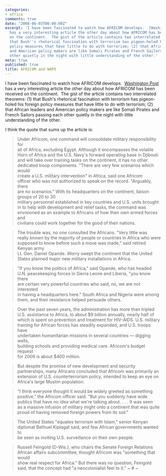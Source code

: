 ```yaml
---
categories:
- africa
comments: true
date: "2008-06-03T00:00:00Z"
excerpt: 'I have been fascinated to watch how AFRICOM develops.  [Washington Post][1]
  has a very interesting article the other day about how AFRICOM has been received
  on the continent.  The gist of the article contains two interrelated theorems: (1)
  that Bush''s rhetorical fascination with terrorism has pigeon-holed his foreign
  policy measures that have little to do with terrorism; (2) that African leaders
  and American policy makers are like Somali Pirates and French Sailors passing each
  other quietly in the night with little understanding of the other.'
meta: true
published: true
title: AFRICOM and WAPO
---
```


I have been fascinated to watch how AFRICOM develops.  [Washington Post][1] has a very interesting article the other day about how AFRICOM has been received on the continent.  The gist of the article contains two interrelated theorems: (1) that Bush's rhetorical fascination with terrorism has pigeon-holed his foreign policy measures that have little to do with terrorism; (2) that African leaders and American policy makers are like Somali Pirates and French Sailors passing each other quietly in the night with little understanding of the other.

 [1]: http://www.washingtonpost.com/wp-dyn/content/article/2008/05/31/AR2008053102055.html?nav=rss_email/components

I think the quote that sums up the article is:  
> Under Africom, one command will consolidate military responsibility for  
> all of Africa, excluding Egypt. Although it encompasses the volatile  
> Horn of Africa and the U.S. Navy's forward operating base in Djibouti  
> and will take over training tasks on the continent, it has no other  
> dedicated troop components. "There are very few scenarios which would  
> create a U.S. military intervention" in Africa, said one Africom  
> officer who was not authorized to speak on the record. "Arguably, there  
> are no scenarios." 
> With its headquarters on the continent, liaison groups of 20 to 30  
> military personnel established in key countries and U.S. units brought  
> in to help with development and relief tasks, the command was  
> envisioned as an example to Africans of how their own armed forces and  
> civilians could work together for the good of their nations. 

> The trouble was, no one consulted the Africans. "Very little was  
> really known by the majority of people or countries in Africa who were  
> supposed to know before such a move was made," said retired Kenyan army  
> Lt. Gen. Daniel Opande. Worry swept the continent that the United  
> States planned major new military installations in Africa. 

> "If you know the politics of Africa," said Opande, who has headed  
> U.N. peacekeeping forces in Sierra Leone and Liberia, "you know there  
> are certain very powerful countries who said, no, we are not interested  
> in having a headquarters here." South Africa and Nigeria were among  
> them, and their resistance helped persuade others. 

> Over the past seven years, the administration has more than tripled  
> U.S. assistance to Africa, to about $9 billion annually, nearly half of  
> which is spent on prevention and treatment for HIV-AIDS. U.S. military  
> training for African forces has steadily expanded, and U.S. troops have  
> undertaken humanitarian missions in several countries — digging wells,  
> building schools and providing medical care. Africom's budget request  
> for 2009 is about $400 million. 

> But despite the promise of new development and security  
> partnerships, many Africans concluded that Africom was primarily an  
> extension of U.S. counterterrorism policy, intended to keep an eye on  
> Africa's large Muslim population. 

> "I think everyone thought it would be widely greeted as something  
> positive," the Africom officer said. "But you suddenly have wide  
> publics that have no idea what we're talking about. . . . It was seen  
> as a massive infusion of military might onto a continent that was quite  
> proud of having removed foreign powers from its soil." 

> The United States "equates terrorism with Islam," senior Kenyan  
> diplomat Bethuel Kiplagat said, and few African governments wanted to  
> be seen as inviting U.S. surveillance on their own people. 

> Russell Feingold (D-Wis.), who chairs the Senate Foreign Relations  
> African affairs subcommittee, thought Africom was "something that would  
> show real respect for Africa." But there was no question, Feingold  
> said, that the concept had "a neocolonialist feel to it."
~ # ~